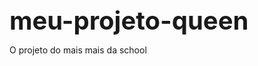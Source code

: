 # meu-projeto-queen
O projeto do mais mais da school







<!DOCTYPE html>
<html lang="pt-BR">
<head>
    <meta charset="UTF-8">
    <meta name="viewport" content="width=device-width, initial-scale=1.0">
    <title>Serenax - Portfólio Farmacêutico</title>
    <style>
        :root {
            --primary-color: #3498db;
            --secondary-color: #2980b9;
            --text-color: #34495e;
            --light-bg: #f8f9fa;
            --white: #ffffff;
            --dark-text: #2c3e50;
        }
        
        body {
            font-family: 'Segoe UI', Tahoma, Geneva, Verdana, sans-serif;
            line-height: 1.6;
            color: var(--text-color);
            background-color: var(--light-bg);
            margin: 0;
            padding: 0;
        }
        
        header {
            background: linear-gradient(135deg, var(--primary-color), var(--secondary-color));
            color: var(--white);
            padding: 2rem 0;
            text-align: center;
            box-shadow: 0 4px 12px rgba(0, 0, 0, 0.1);
        }
        
        h1 {
            margin: 0;
            font-size: 2.5rem;
            font-weight: 700;
        }
        
        .container {
            max-width: 1200px;
            margin: 0 auto;
            padding: 0 20px;
        }
        
        .hero {
            display: flex;
            align-items: center;
            justify-content: space-between;
            padding: 3rem 0;
            flex-wrap: wrap;
        }
        
        .hero-text {
            flex: 1;
            min-width: 300px;
            padding: 20px;
        }
        
        .hero-image {
            flex: 1;
            min-width: 300px;
            text-align: center;
        }
        
        .hero-image img {
            max-width: 100%;
            border-radius: 8px;
            box-shadow: 0 8px 20px rgba(0, 0, 0, 0.15);
        }
        
        .section {
            padding: 4rem 0;
        }
        
        .section-title {
            text-align: center;
            color: var(--dark-text);
            margin-bottom: 2rem;
            font-size: 2rem;
            position: relative;
        }
        
        .section-title:after {
            content: '';
            display: block;
            width: 80px;
            height: 4px;
            background: var(--primary-color);
            margin: 15px auto;
            border-radius: 2px;
        }
        
        .product-info {
            background-color: var(--white);
            padding: 2rem;
            border-radius: 8px;
            box-shadow: 0 4px 12px rgba(0, 0, 0, 0.08);
            margin-bottom: 2rem;
        }
        
        .gallery {
            display: grid;
            grid-template-columns: repeat(auto-fill, minmax(250px, 1fr));
            gap: 20px;
            margin-top: 2rem;
        }
        
        .gallery img {
            width: 100%;
            border-radius: 8px;
            transition: transform 0.3s ease;
            cursor: pointer;
        }
        
        .gallery img:hover {
            transform: scale(1.03);
        }
        
        .btn {
            display: inline-block;
            background: var(--primary-color);
            color: var(--white);
            padding: 12px 24px;
            border-radius: 50px;
            text-decoration: none;
            font-weight: 600;
            transition: all 0.3s ease;
            border: none;
            cursor: pointer;
            margin-top: 1rem;
        }
        
        .btn:hover {
            background: var(--secondary-color);
            transform: translateY(-2px);
            box-shadow: 0 6px 12px rgba(0, 0, 0, 0.1);
        }
        
        footer {
            background: var(--dark-text);
            color: var(--white);
            text-align: center;
            padding: 2rem 0;
            margin-top: 3rem;
        }
        
        @media (max-width: 768px) {
            .hero {
                flex-direction: column;
            }
            
            .hero-text, .hero-image {
                flex: none;
                width: 100%;
            }
        }
    </style>
</head>
<body>
    <header>
        <div class="container">
            <h1>Serenax</h1>
            <p>Inovação no tratamento da depressão</p>
        </div>
    </header>
    
    <section class="section">
        <div class="container hero">
            <div class="hero-text">
                <h2>Revolucionando o tratamento antidepressivo</h2>
                <p>Serenax é o mais novo avanço na farmacologia psiquiátrica, desenvolvido para oferecer alívio eficaz dos sintomas depressivos com menor incidência de efeitos colaterais.</p>
                <p>Nosso compromisso é com a qualidade de vida dos pacientes, proporcionando uma alternativa terapêutica mais tolerável e eficiente.</p>
                <a href="#saiba-mais" class="btn">Saiba mais</a>
            </div>
            <div class="hero-image">
                <img src="https://via.placeholder.com/500x350?text=Aghata+Nunes+1" alt="Aghata Nunes representando a marca Serenax">
            </div>
        </div>
    </section>
    
    <section class="section" id="saiba-mais" style="background-color: var(--white);">
        <div class="container">
            <h2 class="section-title">Sobre o Serenax</h2>
            
            <div class="product-info">
                <h3>Características do Produto</h3>
                <p>Serenax é um antidepressivo de última geração que atua como um inibidor seletivo da recaptação de serotonina e noradrenalina (ISRSN), com mecanismo de ação diferenciado que proporciona:</p>
                <ul>
                    <li>Início de ação mais rápido (a partir de 7 dias)</li>
                    <li>Menor incidência de efeitos colaterais sexuais</li>
                    <li>Eficácia comprovada em depressão moderada a grave</li>
                    <li>Perfil de segurança favorável</li>
                    <li>Posologia simplificada (uma vez ao dia)</li>
                </ul>
            </div>
            
            <div class="product-info">
                <h3>Indicações Terapêuticas</h3>
                <p>Serenax está indicado para o tratamento de:</p>
                <ul>
                    <li>Episódios depressivos maiores</li>
                    <li>Transtorno de ansiedade generalizada</li>
                    <li>Transtorno de estresse pós-traumático</li>
                    <li>Transtorno obsessivo-compulsivo (em estudos)</li>
                </ul>
            </div>
        </div>
    </section>
    
    <section class="section">
        <div class="container">
            <h2 class="section-title">Campanha Publicitária</h2>
            <p>Conheça nossa campanha com a embaixadora Aghata Nunes, que representa perfeitamente a mensagem de superação e bem-estar que o Serenax promove.</p>
            
            <div class="gallery">
                <img src="https://via.placeholder.com/300x400?text=Aghata+Nunes+1" alt="Aghata Nunes Campanha Serenax">
                <img src="https://via.placeholder.com/300x400?text=Aghata+Nunes+2" alt="Aghata Nunes Campanha Serenax">
                <img src="https://via.placeholder.com/300x400?text=Aghata+Nunes+3" alt="Aghata Nunes Campanha Serenax">
                <img src="https://via.placeholder.com/300x400?text=Aghata+Nunes+4" alt="Aghata Nunes Campanha Serenax">
            </div>
        </div>
    </section>
    
    <section class="section" style="background-color: var(--white);">
        <div class="container">
            <h2 class="section-title">Dados Clínicos</h2>
            
            <div class="product-info">
                <h3>Eficácia Comprovada</h3>
                <p>Em estudos clínicos randomizados, duplo-cegos, controlados por placebo, Serenax demonstrou:</p>
                <ul>
                    <li>67% de resposta terapêutica (vs. 33% placebo)</li>
                    <li>45% de remissão dos sintomas (vs. 18% placebo)</li>
                    <li>Melhora significativa na escala HAM-D desde a 1ª semana</li>
                </ul>
                
                <h3>Perfil de Segurança</h3>
                <p>Serenax apresenta excelente tolerabilidade, com incidência de efeitos adversos comparável ao placebo para:</p>
                <ul>
                    <li>Náuseas (12% vs 8% placebo)</li>
                    <li>Cefaleia (15% vs 14% placebo)</li>
                    <li>Efeitos sexuais (9% vs 27% comparadores)</li>
                </ul>
            </div>
        </div>
    </section>
    
    <footer>
        <div class="container">
            <p>Serenax® - Todos os direitos reservados</p>
            <p>Este é um material fictício para fins educacionais. Consulte sempre um médico.</p>
            <p>Imagens meramente ilustrativas com Aghata Nunes.</p>
        </div>
    </footer>
</body>
</html>
